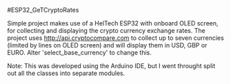 #ESP32_GeTCryptoRates

Simple project makes use of a HelTech ESP32 with onboard OLED screen, for collecting and displaying the crypto currency exchange rates. The project uses http://api.cryptocompare.com to collect up to seven currencies (limited by lines on OLED screen) and will display them in USD, GBP or EURO. Alter 'select_base_currency' to change this.

Note: This was developed using the Arduino IDE, but I went throught split out all the classes into separate modules.
